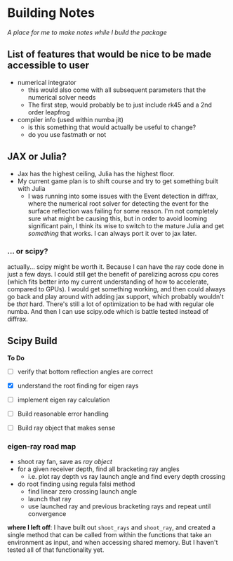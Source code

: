 # Building Notes
*A place for me to make notes while I build the package*


## List of features that would be nice to be made accessible to user
- numerical integrator
    - this would also come with all subsequent parameters that the numerical solver needs
    - The first step, would probably be to just include rk45 and a 2nd order leapfrog
- compiler info (used within numba jit)
    - is this something that would actually be useful to change?
    - do you use fastmath or not

## JAX or Julia?
- Jax has the highest ceiling, Julia has the highest floor.
- My current game plan is to shift course and try to get something built with Julia
    - I was running into some issues with the Event detection in diffrax, where the numerical root solver for detecting the event for the surface reflection was failing for some reason. I'm not completely sure what might be causing this, but in order to avoid looming significant pain, I think its wise to switch to the mature Julia and get *something* that works. I can always port it over to jax later.

### ... or scipy?
actually... scipy might be worth it. Because I can have the ray code done in just a few days. I could still get the benefit of parelizing across cpu cores (which fits better into my current understanding of how to accelerate, compared to GPUs). I would get something working, and then could always go back and play around with adding jax support, which probably wouldn't be *that* hard. There's still a lot of optimization to be had with regular ole numba. And then I can use scipy.ode which is battle tested instead of diffrax.


## Scipy Build
**To Do**
- [ ] verify that bottom reflection angles are correct
- [x] understand the root finding for eigen rays
- [ ] implement eigen ray calculation
- [ ] Build reasonable error handling
- [ ] Build ray object that makes sense


### eigen-ray road map
- shoot ray fan, save as *ray object*
- for a given receiver depth, find all bracketing ray angles
    - i.e. plot ray depth vs ray launch angle and find every depth crossing
- do root finding using regula falsi method
    - find linear zero crossing launch angle
    - launch that ray
    - use launched ray and previous bracketing rays and repeat until convergence


**where I left off**: I have built out `shoot_rays` and `shoot_ray`, and created a single method that can be called from within the functions that take an environment as input, and when accessing shared memory. But I haven't tested all of that functionality yet.